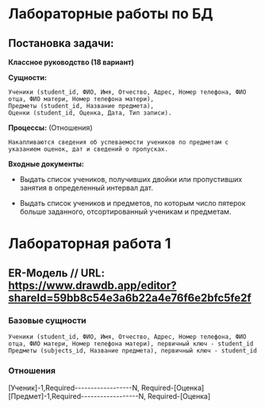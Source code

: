 # Лабораторные работы по БД

## Постановка задачи:

**Классное руководство (18 вариант)**

**Сущности:**

    Ученики (student_id, ФИО, Имя, Отчество, Адрес, Номер телефона, ФИО отца, ФИО матери, Номер телефона матери),
    Предметы (student_id, Название предмета), 
    Оценки (student_id, Оценка, Дата, Тип записи).

**Процессы:** (Отношения)

    Накапливаются сведения об успеваемости учеников по предметам с указанием оценок, дат и сведений о пропусках.

**Входные документы:**
   - Выдать список учеников, получивших двойки или пропустивших занятия в определенный интервал дат.

   - Выдать список учеников и предметов, по которым число пятерок больше заданного, отсортированный ученикам и предметам.
# Лабораторная работа 1
## ER-Модель // URL: https://www.drawdb.app/editor?shareId=59bb8c54e3a6b22a4e76f6e2bfc5fe2f
### Базовые сущности 

    Ученики (student_id, ФИО, Имя, Отчество, Адрес, Номер телефона, ФИО отца, ФИО матери, Номер телефона матери), первичный ключ - student_id
    Предметы (subjects_id, Название предмета), первичный ключ - student_id

### Отношения 

[Ученик]-1,Required------------------N, Required-[Оценка]   
[Предмет]-1,Required------------------N, Required-[Оценка]
